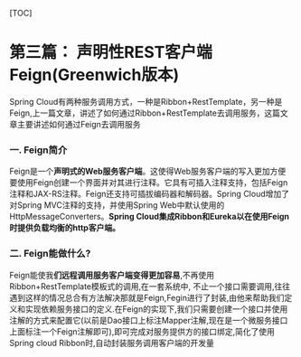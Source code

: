 [TOC]

# 第三篇： 声明性REST客户端Feign(Greenwich版本)

Spring Cloud有两种服务调用方式，一种是Ribbon+RestTemplate，另一种是Feign,上一篇文章，讲述了如何通过Ribbon+RestTemplate去调用服务，这篇文章主要讲述如何通过Feign去调用服务

### 一. Feign简介

Feign是一个**声明式的Web服务客户端**。这使得Web服务客户端的写入更加方便 要使用Feign创建一个界面并对其进行注释。它具有可插入注释支持，包括Feign注释和JAX-RS注释。Feign还支持可插拔编码器和解码器。Spring Cloud增加了对Spring MVC注释的支持，并使用Spring Web中默认使用的HttpMessageConverters。**Spring Cloud集成Ribbon和Eureka以在使用Feign时提供负载均衡的http客户端。**

### 二. Feign能做什么?

Feign能使我**们远程调用服务客户端变得更加容易**,不再使用Ribbon+RestTemplate模板式的调用,在一套系统中, 不止一个接口需要调用,往往遇到这样的情况总合有方法解决那就是Feign,Fegin进行了封装,由他来帮助我们定义和实现依赖服务接口的定义.在Feign的实现下,我们只需要创建一个接口并使用注解的方式来配置它(以前是Dao接口上标注Mapper注解,现在是一个微服务接口上面标注一个Feign注解即可),即可完成对服务提供方的接口绑定,简化了使用Spring cloud Ribbon时,自动封装服务调用客户端的开发量